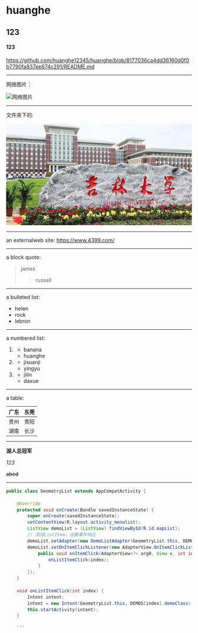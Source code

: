 # huanghe
## 123
####  123


https://github.com/huanghe12345/huanghe/blob/8177036ca4dd36160d0f0b7790fa837ee874c291/README.md

---


网络图片：

![网络图片](https://ss0.bdstatic.com/70cFvHSh_Q1YnxGkpoWK1HF6hhy/it/u=3047467073,2356227797&fm=26&gp=0.jpg)



---



文件夹下的:

![avatar](https://github.com/huanghe12345/huanghe/blob/93836681fd9ac1791014eb390028d9047d934478/src=http___www.iopen.com.cn_upload_201912_19_1576737012404114.jpg&refer=http___www.iopen.com.jpg)


---


an externalweb site:
<https://www.4399.com/>



---




a block quote:
> james
> > russell



---



 a bulleted list:
+ helen
+ rock
+ lebron



---



a numbered list:


1. 
    - banana
    - huanghe
    
2. 
    - jisuanji
    - yingyu
   
3. 
    - jilin
    - daxue

    
 ---
    
 


a table:

| 广东   | 东莞  |
|  ----  | ----  |
| 贵州  | 贵阳 |
|  湖南 | 长沙  |




---


**湖人总冠军**

*123*

~~abcd~~



---

```java
public class GeometryList extends AppCompatActivity {

    @Override
    protected void onCreate(Bundle savedInstanceState) {
        super.onCreate(savedInstanceState);
        setContentView(R.layout.activity_menulist);
        ListView demoList = (ListView) findViewById(R.id.mapList);
        // 添加ListItem，设置事件响应
        demoList.setAdapter(new DemoListAdapter(GeometryList.this, DEMOS));
        demoList.setOnItemClickListener(new AdapterView.OnItemClickListener() {
            public void onItemClick(AdapterView<?> arg0, View v, int index, long arg3) {
                onListItemClick(index);
            }
        });
    }

    void onListItemClick(int index) {
        Intent intent;
        intent = new Intent(GeometryList.this, DEMOS[index].demoClass);
        this.startActivity(intent);
    }
    
    ```
    
    
    



    







